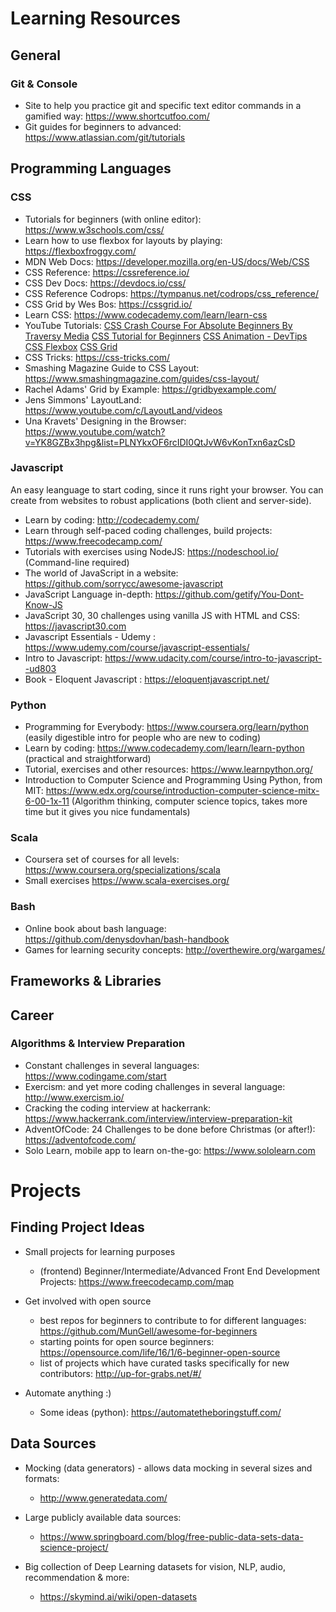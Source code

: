 Learning Resources
=========================

## General

### Git & Console

  * Site to help you practice git and specific text editor commands in a gamified way: https://www.shortcutfoo.com/
  * Git guides for beginners to advanced: https://www.atlassian.com/git/tutorials

## Programming Languages

### CSS

  * Tutorials for beginners (with online editor): https://www.w3schools.com/css/
  * Learn how to use flexbox for layouts by playing: https://flexboxfroggy.com/ 
  * MDN Web Docs: https://developer.mozilla.org/en-US/docs/Web/CSS
  * CSS Reference: https://cssreference.io/
  * CSS Dev Docs: https://devdocs.io/css/
  * CSS Reference Codrops: https://tympanus.net/codrops/css_reference/
  * CSS Grid by Wes Bos: https://cssgrid.io/
  * Learn CSS: https://www.codecademy.com/learn/learn-css
  * YouTube Tutorials: 
   [CSS Crash Course For Absolute Beginners By Traversy Media](https://www.youtube.com/watch?v=yfoY53QXEnI&feature=youtu.be)
   [CSS Tutorial for Beginners](https://www.youtube.com/watch?v=8gNrZ4lAnAw)
   [CSS Animation - DevTips](https://www.youtube.com/watch?v=8kK-cA99SA0&list=PLqGj3iMvMa4LvJ8VctoXnPI0dtE40wfid)
   [CSS Flexbox](https://www.youtube.com/watch?v=Y8zMYaD1bz0&list=PL4cUxeGkcC9i3FXJSUfmsNOx8E7u6UuhG)
   [CSS Grid](https://www.youtube.com/watch?v=jV8B24rSN5o)
  * CSS Tricks: https://css-tricks.com/
  * Smashing Magazine Guide to CSS Layout: https://www.smashingmagazine.com/guides/css-layout/
  * Rachel Adams' Grid by Example: https://gridbyexample.com/
  * Jens Simmons' LayoutLand: https://www.youtube.com/c/LayoutLand/videos
  * Una Kravets' Designing in the Browser: https://www.youtube.com/watch?v=YK8GZBx3hpg&list=PLNYkxOF6rcIDI0QtJvW6vKonTxn6azCsD


### Javascript

An easy leanguage to start coding, since it runs right your browser. You can create from websites to robust applications (both client and server-side).

  * Learn by coding: http://codecademy.com/
  * Learn through self-paced coding challenges, build projects: https://www.freecodecamp.com/
  * Tutorials with exercises using NodeJS: https://nodeschool.io/ (Command-line required)
  * The world of JavaScript in a website: https://github.com/sorrycc/awesome-javascript
  * JavaScript Language in-depth: https://github.com/getify/You-Dont-Know-JS
  * JavaScript 30, 30 challenges using vanilla JS with HTML and CSS: https://javascript30.com
  * Javascript Essentials - Udemy : https://www.udemy.com/course/javascript-essentials/
  * Intro to Javascript: https://www.udacity.com/course/intro-to-javascript--ud803
  * Book - Eloquent Javascript : https://eloquentjavascript.net/

### Python
  * Programming for Everybody: https://www.coursera.org/learn/python (easily digestible intro for people who are new to coding)
  * Learn by coding: https://www.codecademy.com/learn/learn-python (practical and straightforward)
  * Tutorial, exercises and other resources: https://www.learnpython.org/
  * Introduction to Computer Science and Programming Using Python, from MIT: https://www.edx.org/course/introduction-computer-science-mitx-6-00-1x-11 (Algorithm thinking, computer science topics, takes more time but it gives you nice fundamentals)

### Scala

  * Coursera set of courses for all levels: https://www.coursera.org/specializations/scala
  * Small exercises https://www.scala-exercises.org/
  
### Bash

  * Online book about bash language: https://github.com/denysdovhan/bash-handbook
  * Games for learning security concepts: http://overthewire.org/wargames/

## Frameworks & Libraries

## Career

### Algorithms & Interview Preparation

  * Constant challenges in several languages: https://www.codingame.com/start
  * Exercism: and yet more coding challenges in several language: http://www.exercism.io/
  * Cracking the coding interview at hackerrank: https://www.hackerrank.com/interview/interview-preparation-kit
  * AdventOfCode: 24 Challenges to be done before Christmas (or after!): https://adventofcode.com/
  * Solo Learn, mobile app to learn on-the-go: https://www.sololearn.com



Projects
=========================

## Finding Project Ideas

* Small projects for learning purposes
  * (frontend) Beginner/Intermediate/Advanced Front End Development Projects: https://www.freecodecamp.com/map

* Get involved with open source
  * best repos for beginners to contribute to for different languages: https://github.com/MunGell/awesome-for-beginners
  * starting points for open source beginners: https://opensource.com/life/16/1/6-beginner-open-source
  * list of projects which have curated tasks specifically for new contributors: http://up-for-grabs.net/#/

* Automate anything :)   
  * Some ideas (python): https://automatetheboringstuff.com/



## Data Sources

* Mocking (data generators) - allows data mocking in several sizes and formats:
  * http://www.generatedata.com/

* Large publicly available data sources:
  * https://www.springboard.com/blog/free-public-data-sets-data-science-project/
  
* Big collection of Deep Learning datasets for vision, NLP, audio, recommendation & more: 
  * https://skymind.ai/wiki/open-datasets
  
